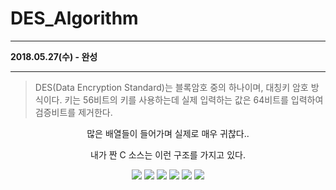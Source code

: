 # DES_Algorithm

- - -

**2018.05.27(수) - 완성**

- - -

> DES(Data Encryption Standard)는 블록암호 중의 하나이며, 대칭키 암호 방식이다.
> 키는 56비트의 키를 사용하는데 실제 입력하는 값은 64비트를 입력하여 검증비트를 제거한다.

<center>
많은 배열들이 들어가며 실제로 매우 귀찮다..

내가 짠 C 소스는 이런 구조를 가지고 있다.

<img src="http://postfiles9.naver.net/MjAxODA1MjRfMTY4/MDAxNTI3MTU1MzQ4NTIy.tGM8HNtTX4FRQMk2mpA6F14CX4vqFOh2x4DPs-p5I5Mg.m8Gek5hD9zw8lF-VWOVkTEiPh81EjaJJHMnyQ6qkAe0g.PNG.hansol416/DES_1.png?type=w1">
</img>
<img src="http://postfiles16.naver.net/MjAxODA1MjRfMTc2/MDAxNTI3MTU1MzQ4Nzc4.qm6WtmXEPJumD4bKjLQDTvNR34DeKihgiP0yI4iS6Ssg.efHbCqHSWsQvppIil6KDB6G3ChNsolxnc4sdDBzCgwQg.PNG.hansol416/DES_2.png?type=w1">
</img>
<img src="http://postfiles8.naver.net/MjAxODA1MjRfMjI0/MDAxNTI3MTU1MzQ5MDE0.MdQG0AXYdfeFx66YSSqHHL-WBQ2HI-pGz1uaeNZR940g.gQSM-6TjvEonzFzAngExZflPjGuB1_QW17WVMGfTerIg.PNG.hansol416/DES_3.png?type=w1">
</img>
<img src="http://postfiles4.naver.net/MjAxODA1MjRfMjgz/MDAxNTI3MTU1MzQ5MjU4.IN3g3PAD7gpTVVs_w-WxAEmjyBZ6NTBxrmUIJebXeDUg.AZ--H1eZv7oORzVY_vFDEG7B6jGDZ4RHhNP2dakNwXIg.PNG.hansol416/DES_5.png?type=w1">
</img>
<img src="http://postfiles13.naver.net/MjAxODA1MjRfMTQ0/MDAxNTI3MTU1MzQ5NDkw.ldjmnK870-39LZTanINg7ZE7ews0XP6ELSTQgkpJtvQg.BoaRLHoDNpU2VkuBNezXp9wbvT83nnQyxkzJujiwALgg.PNG.hansol416/DES_6.png?type=w1">
</img>
<img src="http://postfiles6.naver.net/MjAxODA1MjRfMTg1/MDAxNTI3MTU1MzQ5NzE0.2AxRd6hBbw7-Xov468adnqjBOUu2Av38_6lr5BzYxpIg.eb3o8it18Qvob9PIbsi7rmJQt1N3yjzyQEjHX4VMhIQg.PNG.hansol416/DES_7.png?type=w1">
</img>
</center>
